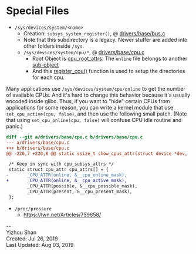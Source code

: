 # Special Files


- `/sys/devices/system/<name>`
    - Creation: `subsys_system_register()`, @ [drivers/base/bus.c](https://github.com/torvalds/linux/blob/0ecfebd2b52404ae0c54a878c872bb93363ada36/drivers/base/bus.c#L1180)
    - Note that this subdirectory is a legacy. Newer stuffer are added into other folders inside `/sys`.
    - `/sys/devices/system/cpu/*`, @ [drivers/base/cpu.c](https://github.com/torvalds/linux/blob/0ecfebd2b52404ae0c54a878c872bb93363ada36/drivers/base/cpu.c)
        - Root Object is [cpu_root_attrs](https://github.com/torvalds/linux/blob/0ecfebd2b52404ae0c54a878c872bb93363ada36/drivers/base/cpu.c#L467). The `online` file belongs to another [sub-object](https://github.com/torvalds/linux/blob/0ecfebd2b52404ae0c54a878c872bb93363ada36/drivers/base/cpu.c#L222)
        - And this [register_cpu()](https://github.com/torvalds/linux/blob/0ecfebd2b52404ae0c54a878c872bb93363ada36/drivers/base/cpu.c#L366) function is used to setup the directories for each cpu.

Many applications use `/sys/devices/system/cpu/online` to get the number of available CPUs.
And it's hard to change this behavior because it's usually encoded inside glibc.
Thus, if you want to "hide" certain CPUs from applications for some reason,
you can write a kernel module that use `set_cpu_active(cpu, false)`,
and then use the following small patch. (Note that using `set_cpu_online(cpu, false)`
will confuse CPU idle routine and panic.)
```diff
diff --git a/drivers/base/cpu.c b/drivers/base/cpu.c
--- a/drivers/base/cpu.c
+++ b/drivers/base/cpu.c
@@ -220,7 +220,8 @@ static ssize_t show_cpus_attr(struct device *dev,

 /* Keep in sync with cpu_subsys_attrs */
 static struct cpu_attr cpu_attrs[] = {
-       _CPU_ATTR(online, &__cpu_online_mask),
+       _CPU_ATTR(online, &__cpu_active_mask),
        _CPU_ATTR(possible, &__cpu_possible_mask),
        _CPU_ATTR(present, &__cpu_present_mask),
 };
```

- `/proc/pressure`
    - https://lwn.net/Articles/759658/

--  
Yizhou Shan  
Created: Jul 26, 2019  
Last Updated: Aug 03, 2019
